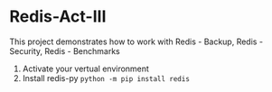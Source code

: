# Redis-Act-III<br>

This project demonstrates how to work with Redis - Backup, Redis - Security, Redis - Benchmarks

1. Activate your vertual environment
2. Install redis-py ```python -m pip install redis```

